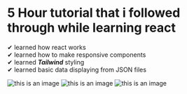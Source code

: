 # 5 Hour tutorial that i followed through while learning react

✔ learned how react works <br>
✔ learned how to make responsive components <br>
✔ learned ***Tailwind*** styling <br>
✔ learned basic data displaying from JSON files <br>

![this is an image](https://i.imgur.com/StTettP.png)
![this is an image](https://i.imgur.com/kdqh2L6.png)
![this is an image](https://i.imgur.com/00Ge3Bh.png)
